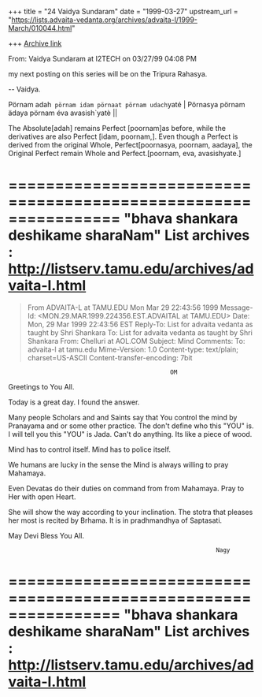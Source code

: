 +++
title = "24 Vaidya Sundaram"
date = "1999-03-27"
upstream_url = "https://lists.advaita-vedanta.org/archives/advaita-l/1999-March/010044.html"

+++
[Archive link](https://lists.advaita-vedanta.org/archives/advaita-l/1999-March/010044.html)

From: Vaidya Sundaram at I2TECH on 03/27/99 04:08 PM

 my next posting on this series will be on the Tripura Rahasya.

--
Vaidya.


Pörnam adah` pörnam idam pörnaat pörnam udach`yaté |
Pörnasya pörnam ädaya pörnam éva avasish`yatè ||

The Absolute[adah] remains Perfect [poornam]as before, while the derivatives are
also Perfect [idam, poornam,]. Even though a Perfect is derived from the
original Whole, Perfect[poornasya, poornam, aadaya], the Original Perfect remain
Whole and Perfect.[poornam, eva, avasishyate.]

================================================================
"bhava shankara deshikame sharaNam"
List archives : http://listserv.tamu.edu/archives/advaita-l.html
================================================================
>From ADVAITA-L at TAMU.EDU Mon Mar 29 22:43:56 1999
Message-Id: <MON.29.MAR.1999.224356.EST.ADVAITAL at TAMU.EDU>
Date: Mon, 29 Mar 1999 22:43:56 EST
Reply-To: List for advaita vedanta as taught by Shri Shankara
        <ADVAITA-L at TAMU.EDU>
To: List for advaita vedanta as taught by Shri Shankara
        <ADVAITA-L at TAMU.EDU>
From: Chelluri at AOL.COM
Subject: Mind
Comments: To: advaita-l at tamu.edu
Mime-Version: 1.0
Content-type: text/plain; charset=US-ASCII
Content-transfer-encoding: 7bit

                                                  OM

Greetings to You All.

Today is a great day.  I found the answer.

Many people Scholars and and Saints say that You control the mind by Pranayama
and or some other practice.  The don't define  who this "YOU" is.  I will tell
you this "YOU" is Jada.  Can't do anything.  Its like a  piece of wood.

Mind has to control itself.  Mind has to police itself.

We humans are lucky in the sense the Mind is always willing to pray Mahamaya.

Even Devatas do their duties on command from from Mahamaya.   Pray to Her with
open Heart.

She will show the way according to your inclination.    The stotra that
pleases her most is recited by Brhama.  It is in pradhmandhya of Saptasati.

May Devi Bless You All.

                                                               Nagy

================================================================
"bhava shankara deshikame sharaNam"
List archives : http://listserv.tamu.edu/archives/advaita-l.html
================================================================

